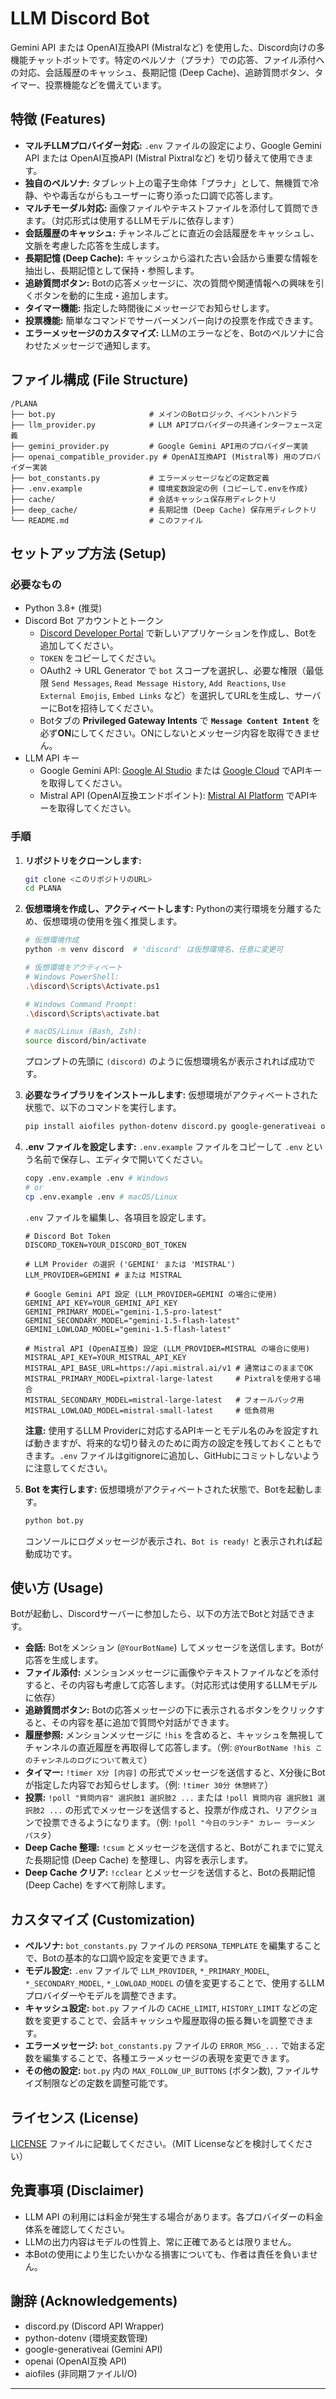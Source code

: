 # LLM Discord Bot

Gemini API または OpenAI互換API (Mistralなど) を使用した、Discord向けの多機能チャットボットです。特定のペルソナ（プラナ）での応答、ファイル添付への対応、会話履歴のキャッシュ、長期記憶 (Deep Cache)、追跡質問ボタン、タイマー、投票機能などを備えています。


## 特徴 (Features)

*   **マルチLLMプロバイダー対応:** `.env` ファイルの設定により、Google Gemini API または OpenAI互換API (Mistral Pixtralなど) を切り替えて使用できます。
*   **独自のペルソナ:** タブレット上の電子生命体「プラナ」として、無機質で冷静、やや毒舌ながらもユーザーに寄り添った口調で応答します。
*   **マルチモーダル対応:** 画像ファイルやテキストファイルを添付して質問できます。（対応形式は使用するLLMモデルに依存します）
*   **会話履歴のキャッシュ:** チャンネルごとに直近の会話履歴をキャッシュし、文脈を考慮した応答を生成します。
*   **長期記憶 (Deep Cache):** キャッシュから溢れた古い会話から重要な情報を抽出し、長期記憶として保持・参照します。
*   **追跡質問ボタン:** Botの応答メッセージに、次の質問や関連情報への興味を引くボタンを動的に生成・追加します。
*   **タイマー機能:** 指定した時間後にメッセージでお知らせします。
*   **投票機能:** 簡単なコマンドでサーバーメンバー向けの投票を作成できます。
*   **エラーメッセージのカスタマイズ:** LLMのエラーなどを、Botのペルソナに合わせたメッセージで通知します。

## ファイル構成 (File Structure)

```
/PLANA
├── bot.py                     # メインのBotロジック、イベントハンドラ
├── llm_provider.py            # LLM APIプロバイダーの共通インターフェース定義
├── gemini_provider.py         # Google Gemini API用のプロバイダー実装
├── openai_compatible_provider.py # OpenAI互換API (Mistral等) 用のプロバイダー実装
├── bot_constants.py           # エラーメッセージなどの定数定義
├── .env.example               # 環境変数設定の例 (コピーして.envを作成)
├── cache/                     # 会話キャッシュ保存用ディレクトリ
├── deep_cache/                # 長期記憶 (Deep Cache) 保存用ディレクトリ
└── README.md                  # このファイル
```

## セットアップ方法 (Setup)

### 必要なもの

*   Python 3.8+ (推奨)
*   Discord Bot アカウントとトークン
    *   [Discord Developer Portal](https://discord.com/developers/applications) で新しいアプリケーションを作成し、Botを追加してください。
    *   `TOKEN` をコピーしてください。
    *   OAuth2 -> URL Generator で `bot` スコープを選択し、必要な権限（最低限 `Send Messages`, `Read Message History`, `Add Reactions`, `Use External Emojis`, `Embed Links` など）を選択してURLを生成し、サーバーにBotを招待してください。
    *   Botタブの **Privileged Gateway Intents** で **`Message Content Intent`** を必ず**ON**にしてください。ONにしないとメッセージ内容を取得できません。
*   LLM API キー
    *   Google Gemini API: [Google AI Studio](https://aistudio.google.com/) または [Google Cloud](https://cloud.google.com/vertex-ai) でAPIキーを取得してください。
    *   Mistral API (OpenAI互換エンドポイント): [Mistral AI Platform](https://console.mistral.ai/) でAPIキーを取得してください。

### 手順

1.  **リポジトリをクローンします:**

    ```bash
    git clone <このリポジトリのURL>
    cd PLANA
    ```

2.  **仮想環境を作成し、アクティベートします:**
    Pythonの実行環境を分離するため、仮想環境の使用を強く推奨します。

    ```bash
    # 仮想環境作成
    python -m venv discord  # 'discord' は仮想環境名、任意に変更可

    # 仮想環境をアクティベート
    # Windows PowerShell:
    .\discord\Scripts\Activate.ps1

    # Windows Command Prompt:
    .\discord\Scripts\activate.bat

    # macOS/Linux (Bash, Zsh):
    source discord/bin/activate
    ```
    プロンプトの先頭に `(discord)` のように仮想環境名が表示されれば成功です。

3.  **必要なライブラリをインストールします:**
    仮想環境がアクティベートされた状態で、以下のコマンドを実行します。

    ```bash
    pip install aiofiles python-dotenv discord.py google-generativeai openai
    ```

4.  **.env ファイルを設定します:**
    `.env.example` ファイルをコピーして `.env` という名前で保存し、エディタで開いてください。

    ```bash
    copy .env.example .env # Windows
    # or
    cp .env.example .env # macOS/Linux
    ```

    `.env` ファイルを編集し、各項目を設定します。

    ```dotenv
    # Discord Bot Token
    DISCORD_TOKEN=YOUR_DISCORD_BOT_TOKEN

    # LLM Provider の選択 ('GEMINI' または 'MISTRAL')
    LLM_PROVIDER=GEMINI # または MISTRAL

    # Google Gemini API 設定 (LLM_PROVIDER=GEMINI の場合に使用)
    GEMINI_API_KEY=YOUR_GEMINI_API_KEY
    GEMINI_PRIMARY_MODEL="gemini-1.5-pro-latest"
    GEMINI_SECONDARY_MODEL="gemini-1.5-flash-latest"
    GEMINI_LOWLOAD_MODEL="gemini-1.5-flash-latest"

    # Mistral API (OpenAI互換) 設定 (LLM_PROVIDER=MISTRAL の場合に使用)
    MISTRAL_API_KEY=YOUR_MISTRAL_API_KEY
    MISTRAL_API_BASE_URL=https://api.mistral.ai/v1 # 通常はこのままでOK
    MISTRAL_PRIMARY_MODEL=pixtral-large-latest     # Pixtralを使用する場合
    MISTRAL_SECONDARY_MODEL=mistral-large-latest   # フォールバック用
    MISTRAL_LOWLOAD_MODEL=mistral-small-latest     # 低負荷用
    ```
    **注意:** 使用するLLM Providerに対応するAPIキーとモデル名のみを設定すれば動きますが、将来的な切り替えのために両方の設定を残しておくこともできます。`.env` ファイルはgitignoreに追加し、GitHubにコミットしないように注意してください。

5.  **Bot を実行します:**
    仮想環境がアクティベートされた状態で、Botを起動します。

    ```bash
    python bot.py
    ```
    コンソールにログメッセージが表示され、`Bot is ready!` と表示されれば起動成功です。

## 使い方 (Usage)

Botが起動し、Discordサーバーに参加したら、以下の方法でBotと対話できます。

*   **会話:** Botをメンション (`@YourBotName`) してメッセージを送信します。Botが応答を生成します。
*   **ファイル添付:** メンションメッセージに画像やテキストファイルなどを添付すると、その内容も考慮して応答します。（対応形式は使用するLLMモデルに依存）
*   **追跡質問ボタン:** Botの応答メッセージの下に表示されるボタンをクリックすると、その内容を基に追加で質問や対話ができます。
*   **履歴参照:** メンションメッセージに `!his` を含めると、キャッシュを無視してチャンネルの直近履歴を再取得して応答します。（例: `@YourBotName !his このチャンネルのログについて教えて`）
*   **タイマー:** `!timer X分 [内容]` の形式でメッセージを送信すると、X分後にBotが指定した内容でお知らせします。（例: `!timer 30分 休憩終了`）
*   **投票:** `!poll "質問内容" 選択肢1 選択肢2 ...` または `!poll 質問内容 選択肢1 選択肢2 ...` の形式でメッセージを送信すると、投票が作成され、リアクションで投票できるようになります。（例: `!poll "今日のランチ" カレー ラーメン パスタ`）
*   **Deep Cache 整理:** `!csum` とメッセージを送信すると、Botがこれまでに覚えた長期記憶 (Deep Cache) を整理し、内容を表示します。
*   **Deep Cache クリア:** `!cclear` とメッセージを送信すると、Botの長期記憶 (Deep Cache) をすべて削除します。

## カスタマイズ (Customization)

*   **ペルソナ:** `bot_constants.py` ファイルの `PERSONA_TEMPLATE` を編集することで、Botの基本的な口調や設定を変更できます。
*   **モデル設定:** `.env` ファイルで `LLM_PROVIDER`, `*_PRIMARY_MODEL`, `*_SECONDARY_MODEL`, `*_LOWLOAD_MODEL` の値を変更することで、使用するLLMプロバイダーやモデルを調整できます。
*   **キャッシュ設定:** `bot.py` ファイルの `CACHE_LIMIT`, `HISTORY_LIMIT` などの定数を変更することで、会話キャッシュや履歴取得の振る舞いを調整できます。
*   **エラーメッセージ:** `bot_constants.py` ファイルの `ERROR_MSG_...` で始まる定数を編集することで、各種エラーメッセージの表現を変更できます。
*   **その他の設定:** `bot.py` 内の `MAX_FOLLOW_UP_BUTTONS` (ボタン数), ファイルサイズ制限などの定数を調整可能です。

## ライセンス (License)

[LICENSE](LICENSE) ファイルに記載してください。（MIT Licenseなどを検討してください）

## 免責事項 (Disclaimer)

*   LLM API の利用には料金が発生する場合があります。各プロバイダーの料金体系を確認してください。
*   LLMの出力内容はモデルの性質上、常に正確であるとは限りません。
*   本Botの使用により生じたいかなる損害についても、作者は責任を負いません。

## 謝辞 (Acknowledgements)

*   discord.py (Discord API Wrapper)
*   python-dotenv (環境変数管理)
*   google-generativeai (Gemini API)
*   openai (OpenAI互換 API)
*   aiofiles (非同期ファイルI/O)

---
```

